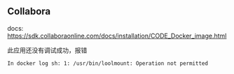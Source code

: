 ## Collabora

docs: https://sdk.collaboraonline.com/docs/installation/CODE_Docker_image.html

此应用还没有调试成功，报错
```
In docker log sh: 1: /usr/bin/loolmount: Operation not permitted
```
